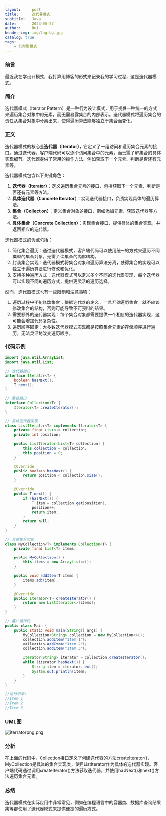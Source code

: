 ```yaml
---
layout:     post
title:      迭代器模式
subtitle:   Java
date:       2023-05-27
author:     Rui
header-img: img/tag-bg.jpg
catalog: true
tags:
    - 行为型模式
---
```

### 前言
最近我在学设计模式，我打算用博客的形式来记录我的学习过程，这是迭代器模式。
### 简介
迭代器模式（Iterator Pattern）是一种行为设计模式，用于提供一种统一的方式来遍历集合对象中的元素，而无需暴露集合的内部表示。迭代器模式将遍历集合的责任从集合对象中分离出来，使得遍历算法能够独立于集合而变化。
### 正文

迭代器模式的核心是**迭代器（Iterator）**，它定义了一组访问和遍历集合元素的接口。通过迭代器，客户端代码可以逐个访问集合中的元素，而无需了解集合的具体实现细节。迭代器提供了常用的操作方法，例如获取下一个元素、判断是否还有元素等。

迭代器模式包含以下关键角色：

1. **迭代器（Iterator）**：定义遍历集合元素的接口，包括获取下一个元素、判断是否还有元素等方法。
2. **具体迭代器（Concrete Iterator）**：实现迭代器接口，负责实现具体的遍历算法。
3. **集合（Collection）**：定义集合对象的接口，例如添加元素、获取迭代器等方法。
4. **具体集合（Concrete Collection）**：实现集合接口，提供具体的集合实现，并返回相应的迭代器。

迭代器模式的优点包括：

1. 简化集合遍历：通过迭代器模式，客户端代码可以使用统一的方式来遍历不同类型的集合对象，无需关注集合的内部结构。
2. 封装集合实现：迭代器模式将集合对象和遍历算法分离，使得集合的实现可以独立于遍历算法进行修改和优化。
3. 支持多种遍历方式：迭代器模式可以定义多个不同的迭代器实现，每个迭代器可以实现不同的遍历方式，提供更灵活的遍历选择。

然而，迭代器模式也有一些限制和注意事项：

1. 遍历过程中不能修改集合：根据迭代器的定义，一旦开始遍历集合，就不应该修改集合的结构，否则可能导致不可预料的结果。
2. 需要额外的迭代器实现：每个集合对象都需要提供一个相应的迭代器实现，这可能会增加代码复杂性。
3. 遍历顺序固定：大多数迭代器模式实现都是按照集合元素的存储顺序进行遍历，无法灵活地改变遍历顺序。

### 代码示例
```java
import java.util.ArrayList;
import java.util.List;

// 迭代器接口
interface Iterator<T> {
    boolean hasNext();
    T next();
}

// 集合接口
interface Collection<T> {
    Iterator<T> createIterator();
}

// 具体迭代器实现
class ListIterator<T> implements Iterator<T> {
    private final List<T> collection;
    private int position;

    public ListIterator(List<T> collection) {
        this.collection = collection;
        this.position = 0;
    }

    @Override
    public boolean hasNext() {
        return position < collection.size();
    }

    @Override
    public T next() {
        if (hasNext()) {
            T item = collection.get(position);
            position++;
            return item;
        }
        return null;
    }
}

// 具体集合实现
class MyCollection<T> implements Collection<T> {
    private final List<T> items;

    public MyCollection() {
        this.items = new ArrayList<>();
    }

    public void addItem(T item) {
        items.add(item);
    }

    @Override
    public Iterator<T> createIterator() {
        return new ListIterator<>(items);
    }
}

// 客户端代码
public class Main {
    public static void main(String[] args) {
        MyCollection<String> collection = new MyCollection<>();
        collection.addItem("Item 1");
        collection.addItem("Item 2");
        collection.addItem("Item 3");

        Iterator<String> iterator = collection.createIterator();
        while (iterator.hasNext()) {
            String item = iterator.next();
            System.out.println(item);
        }
    }
}

//运行结果:
//Item 1
//Item 2
//Item 3

```
### UML图
![iterratorpng.png](https://i.postimg.cc/DyRVSP4P/iterratorpng.png)
### 分析
在上面的代码中，Collection接口定义了创建迭代器的方法createIterator()，MyCollection是具体的集合实现类，使用ListIterator作为具体的迭代器实现。客户端代码通过调用createIterator()方法获取迭代器，并使用hasNext()和next()方法遍历集合元素。
### 总结
迭代器模式在实际应用中非常常见，例如在编程语言中的容器类、数据库查询结果集等都使用了迭代器模式来提供便捷的遍历方式。

